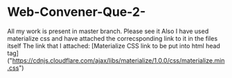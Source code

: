 # Web-Convener-Que-2-
All my work is present in master branch. Please see it
Also I have used materialize css and have attached the correcsponding link to it in the files itself
The link that I attached: [Materialize CSS link to be put into html head tag]
("https://cdnjs.cloudflare.com/ajax/libs/materialize/1.0.0/css/materialize.min.css")

